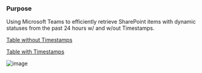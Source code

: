 ### Purpose
 Using Microsoft Teams to efficiently retrieve SharePoint items with dynamic statuses from the past 24 hours w/ and w/out Timestamps.
 
<a href="https://github.com/phanhub/PowerAuto/blob/c54a72f1a2b9999cf749b792fe6355f01d6b5cb7/Report%20Status/24hr%20%7C%20Table%20%7C%20Teams%20%7C%20Simplified.md/" title="Optional title">Table without Timestamps</a>
 
<a href="https://github.com/phanhub/PowerAuto/blob/c54a72f1a2b9999cf749b792fe6355f01d6b5cb7/Report%20Status/24hr%20%7C%20Table%20%7C%20Teams%20%7C%20Timestamped.md/" title="Optional title">Table with Timestamps</a>

![image](https://github.com/user-attachments/assets/0587c7fa-e7fd-469b-86f4-fbaaa16c3507)
